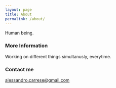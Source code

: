 ```yaml
---
layout: page
title: About
permalink: /about/
---
```


Human being. 

### More Information

Working on different things simultanusly, everytime.

### Contact me

[alessandro.carrese@gmail.com](mailto:alessandro.carrese@gmail.com)
